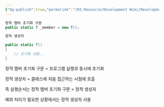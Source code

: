 ```yaml
---
{"dg-publish":true,"permalink":"/03.Resource/Development Wiki/Development Wiki (Sources)/CSharp 정적 멤버 초기화 구문 vs 정적 생성자/","noteIcon":"","created":"2024-11-10T15:03:16.000+09:00","updated":"2025-07-19T22:58:36.958+09:00"}
---
```


``` csharp
정적 멤버 초기화 구문
public static T _member = new T();

정적 생성자

public static T()
{
	// 초기화 내용..
}
```
정적 멤버 초기화 구문 = 프로그램 실행과 동시에 초기화

정적 생성자 = 클래스에 처음 접근하는 시점에 호출

즉 실행순서는 
정적 멤버 초기화 구문 > 정적 생성자

예외 처리가 필요한 상황에서는 정적 생성자 사용
